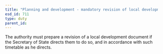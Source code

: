 ```yaml
---
title: "Planning and development - mandatory revision of local development documents"
esd_id: 711
type: duty
parent_id:  
---
```


The authority must prepare a revision of a local development document if the Secretary of State directs them to do so, and in accordance with such timetable as he directs.

